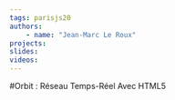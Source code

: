 ```yaml
---
tags: parisjs20
authors:
    - name: "Jean-Marc Le Roux"
projects:
slides:
videos:
---
```

#Orbit : Réseau Temps-Réel Avec HTML5
